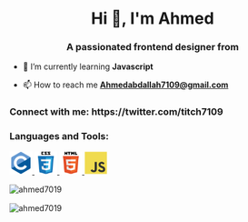 <h1 align="center">Hi 👋, I'm Ahmed</h1>
<h3 align="center">A passionated frontend designer from </h3>

- 🌱 I’m currently learning **Javascript**

- 📫 How to reach me **Ahmedabdallah7109@gmail.com**

<h3 align="left">Connect with me:
 https://twitter.com/titch7109</h3>
<p align="left">
</p>

<h3 align="left">Languages and Tools:</h3>
<p align="left"> <a href="https://www.cprogramming.com/" target="_blank" rel="noreferrer"> <img src="https://raw.githubusercontent.com/devicons/devicon/master/icons/c/c-original.svg" alt="c" width="40" height="40"/> </a> <a href="https://www.w3schools.com/css/" target="_blank" rel="noreferrer"> <img src="https://raw.githubusercontent.com/devicons/devicon/master/icons/css3/css3-original-wordmark.svg" alt="css3" width="40" height="40"/> </a> <a href="https://www.w3.org/html/" target="_blank" rel="noreferrer"> <img src="https://raw.githubusercontent.com/devicons/devicon/master/icons/html5/html5-original-wordmark.svg" alt="html5" width="40" height="40"/> </a> <a href="https://developer.mozilla.org/en-US/docs/Web/JavaScript" target="_blank" rel="noreferrer"> <img src="https://raw.githubusercontent.com/devicons/devicon/master/icons/javascript/javascript-original.svg" alt="javascript" width="40" height="40"/> </a> </p>

<p><img align="center" src="https://github-readme-stats.vercel.app/api/top-langs?username=ahmed7019&show_icons=true&locale=en&layout=compact" alt="ahmed7019" /></p>

<p><img align="center" src="https://github-readme-streak-stats.herokuapp.com/?user=ahmed7019&" alt="ahmed7019" /></p>
